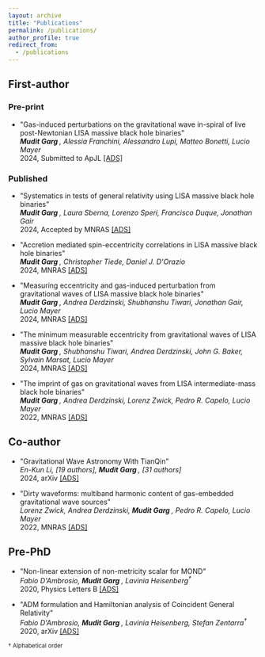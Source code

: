```yaml
---
layout: archive
title: "Publications"
permalink: /publications/
author_profile: true
redirect_from: 
  - /publications
---
```

## First-author

### Pre-print

* "Gas-induced perturbations on the gravitational wave in-spiral of live post-Newtonian LISA massive black hole binaries"<br>
<i><b> Mudit Garg </b>, Alessia Franchini, Alessandro Lupi, Matteo Bonetti, Lucio Mayer<br></i>
2024, Submitted to ApJL <a href = "https://ui.adsabs.harvard.edu/abs/2024arXiv241017305G/abstract"  target="_blank"> [ADS] </a>

### Published

* "Systematics in tests of general relativity using LISA massive black hole binaries"<br>
<i><b> Mudit Garg </b>, Laura Sberna, Lorenzo Speri, Francisco Duque, Jonathan Gair<br></i>
2024, Accepted by MNRAS <a href = "https://ui.adsabs.harvard.edu/abs/2024arXiv241002910G/abstract"  target="_blank"> [ADS] </a>

* "Accretion mediated spin-eccentricity correlations in LISA massive black hole binaries"<br>
<i><b> Mudit Garg </b>, Christopher Tiede, Daniel J. D'Orazio<br></i>
2024, MNRAS <a href = "https://ui.adsabs.harvard.edu/abs/2024arXiv240504411G/abstract"  target="_blank"> [ADS] </a>

* "Measuring eccentricity and gas-induced perturbation from gravitational waves of LISA massive black hole binaries"<br>
<i><b> Mudit Garg </b>, Andrea Derdzinski, Shubhanshu Tiwari, Jonathan Gair, Lucio Mayer<br></i>
2024, MNRAS <a href = "https://ui.adsabs.harvard.edu/abs/2024arXiv240214058G/abstract"  target="_blank"> [ADS] </a>

* "The minimum measurable eccentricity from gravitational waves of LISA massive black hole binaries"<br>
<i><b> Mudit Garg </b>, Shubhanshu Tiwari, Andrea Derdzinski, John G. Baker, Sylvain Marsat, Lucio Mayer<br></i>
2024, MNRAS <a href = "https://ui.adsabs.harvard.edu/abs/2023arXiv230713367G/abstract"  target="_blank"> [ADS] </a>

* "The imprint of gas on gravitational waves from LISA intermediate-mass black hole binaries"<br>
<i><b> Mudit Garg </b>, Andrea Derdzinski, Lorenz Zwick, Pedro R. Capelo, Lucio Mayer<br></i>
2022, MNRAS <a href = "https://ui.adsabs.harvard.edu/abs/2022arXiv220605292G/abstract"  target="_blank"> [ADS] </a>

## Co-author

* "Gravitational Wave Astronomy With TianQin"<br>
<i>En-Kun Li, [19 authors], <b> Mudit Garg </b>, [31 authors]<br></i>
2024, arXiv <a href = "https://ui.adsabs.harvard.edu/abs/2024arXiv240919665L/abstract"  target="_blank"> [ADS] </a>

* "Dirty waveforms: multiband harmonic content of gas-embedded gravitational wave sources"<br>
<i>Lorenz Zwick, Andrea Derdzinski, <b> Mudit Garg </b>, Pedro R. Capelo, Lucio Mayer<br></i>
2022, MNRAS <a href = "https://ui.adsabs.harvard.edu/abs/2022MNRAS.511.6143Z/abstract"  target="_blank"> [ADS] </a>

## Pre-PhD

* "Non-linear extension of non-metricity scalar for MOND"<br>
<i>Fabio D'Ambrosio, <b> Mudit Garg </b>, Lavinia Heisenberg<sup>&dagger;</sup><br></i>
2020, Physics Letters B <a href = "https://ui.adsabs.harvard.edu/abs/2020PhLB..81135970D/abstract"  target="_blank"> [ADS] </a>

* "ADM formulation and Hamiltonian analysis of Coincident General Relativity"<br>
<i>Fabio D'Ambrosio, <b> Mudit Garg </b>, Lavinia Heisenberg, Stefan Zentarra<sup>&dagger;</sup><br></i>
2020, arXiv <a href = "https://ui.adsabs.harvard.edu/abs/2020arXiv200703261D/abstract"  target="_blank"> [ADS] </a>

<small>&dagger; Alphabetical order</small>
